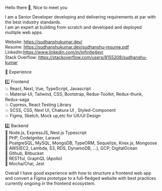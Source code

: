 Hello there 👋, Nice to meet you<br />

I am a Senior Developer developing and delivering requirements at par with the best industry standards.<br />
I am an expert at building from scratch and developed and deployed multiple web apps.<br />

Website: https://sudhanshukumar.dev/<br />
Resume: https://sudhanshukumar.dev/sudhanshu-resume.pdf<br />
LinkedIn:https://www.linkedin.com/in/infinite4evr<br />
Stack Overflow: https://stackoverflow.com/users/8155208/sudhanshu-kumar<br />

🏅 Experience<br />

1️⃣  Frontend<br />
    💥 React, Next, Vue, TypeScript, Javascript<br />
    💥 Material-UI, Tailwind, CSS, Bootstrap, Redux-Toolkit, Redux-thunk, Redux-saga<br />
    💥 Cypress, React Testing Library<br />
    💥 SCSS, CSS, Next UI, Chakura UI , Styled-Component<br />
    💥 Figma, Sketch, Mock up,etc for UX/UI Design<br />


2️⃣ Backend<br />
    🔸 Node.js, ExpressJS, Nest.js Typescript<br />
    🔸 PHP, CodeIgniter, Laravel<br />
    🔸 PostgreSQL, MySQL, MongoDB, TypeORM, Sequelize, Knex.js, Mongoose<br />
    🔸 AWS(EC2, Lambda, S3, RDS, DynamoDB, ...), GCP, DigitalOcean<br />
    🔸 Github, Bitbucket<br />
    🔸 RESTful, GraphQL (Apollo)<br />
    🔸 Mocha/Chai, Jest<br />
    
Overall I have good experience with how to structure a frontend web app and convert a Figma prototype to a full-fledged website with best practices currently ongoing in the frontend ecosystem.

